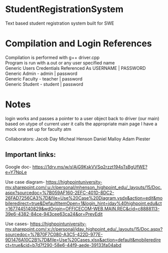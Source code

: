 # StudentRegistrationSystem
Text based student registration system built for SWE 



# Compilation and Login References
Compilation is performed with g++ driver.cpp <br />
Program is run with a.out or any user specified name <br /> 
Generic Users Credentials Referenced As USERNAME | PASSWORD <br />
Generic Admin - admin | password <br />
Generic Faculty - teacher | password <br />
Generic Student - student | password <br />



# Notes
login works and passes a pointer to a user object back to driver (our main)
based on utype of current user it calls the appropriate main page
I have a mock one set up for faculty atm



Collaborators:
Jacob Day
Micheal Henson
Daniel Malloy
Adam Piester

## Important links:
Google doc-
https://1drv.ms/w/s!AjG9KskVVSq2rzzt194sTsBgUfWE?e=Y7NpLe


Use case diagram-
https://highpointuniversity-my.sharepoint.com/:u:/r/personal/mhenson_highpoint_edu/_layouts/15/Doc.aspx?sourcedoc=%7B059AF160-2EFC-401D-8DC2-26FAD7256CA3%7D&file=Use%20Case%20Diagram.vsdx&action=edit&mobileredirect=true&DefaultItemOpen=1&login_hint=jday%40highpoint.edu&ct=1677445140829&wdOrigin=OFFICECOM-WEB.MAIN.REC&cid=c8888113-39e6-4382-84ce-943cee63ca24&or=PrevEdit


Use cases-
https://highpointuniversity-my.sharepoint.com/:x:/r/personal/jday_highpoint_edu/_layouts/15/Doc.aspx?sourcedoc=%7B70F7C080-A3C5-422D-977E-9D1476A10C2B%7D&file=Use%20Cases.xlsx&action=default&mobileredirect=true&cid=b7d7f290-58e6-44f9-aede-39133fa04abd
